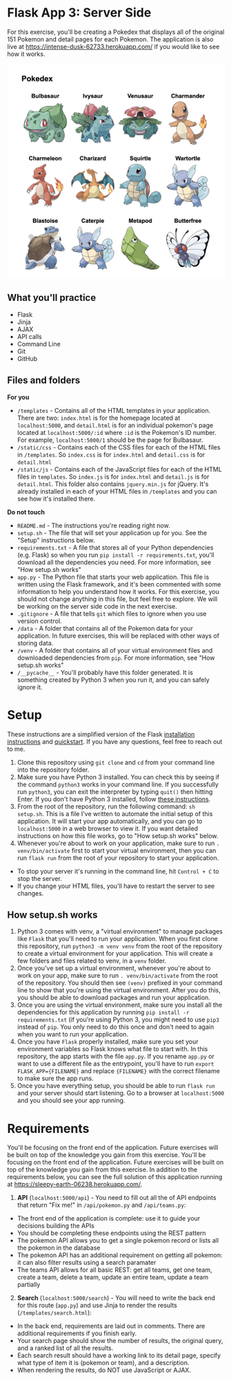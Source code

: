 # Flask App 3: Server Side
For this exercise, you'll be creating a Pokedex that displays all of the original 151 Pokemon and detail pages for each Pokemon. The application is also live at https://intense-dusk-62733.herokuapp.com/ if you would like to see how it works.

![Pokedex Homepage](https://raw.githubusercontent.com/JonHMChan/flask-app-3/master/static/img/preview.png)

## What you'll practice
 - Flask
 - Jinja
 - AJAX
 - API calls
 - Command Line
 - Git
 - GitHub

 ## Files and folders

 **For you**
 - `/templates` - Contains all of the HTML templates in your application. There are two: `index.html` is for the homepage located at `localhost:5000`, and `detail.html` is for an individual pokemon's page located at `localhost:5000/:id` where `:id` is the Pokemon's ID number. For example, `localhost:5000/1` should be the page for Bulbasaur.
 - `/static/css` - Contains each of the CSS files for each of the HTML files in `/templates`. So `index.css` is for `index.html` and `detail.css` is for `detail.html`
 - `/static/js` - Contains each of the JavaScript files for each of the HTML files in `templates`. So `index.js` is for `index.html` and `detail.js` is for `detail.html`. This folder also contains `jquery.min.js` for jQuery. It's already installed in each of your HTML files in `/templates` and you can see how it's installed there.

 **Do not touch**
 - `README.md` - The instructions you're reading right now.
 - `setup.sh` - The file that will set your application up for you. See the "Setup" instructions below.
 - `requirements.txt` - A file that stores all of your Python dependencies (e.g. Flask) so when you run `pip install -r requirements.txt`, you'll download all the dependencies you need. For more information, see "How setup.sh works"
 - `app.py` - The Python file that starts your web application. This file is written using the Flask framework, and it's been commented with some information to help you understand how it works. For this exercise, you should not change anything in this file, but feel free to explore. We will be working on the server side code in the next exercise.
 - `.gitignore` - A file that tells `git` which files to ignore when you use version control.
 - `/data` - A folder that contains all of the Pokemon data for your application. In future exercises, this will be replaced with other ways of storing data.
 - `/venv` - A folder that contains all of your virtual environment files and downloaded dependencies from `pip`. For more information, see "How setup.sh works"
 - `/__pycache__` - You'll probably have this folder generated. It is something created by Python 3 when you run it, and you can safely ignore it.

# Setup
These instructions are a simplified version of the Flask [installation instructions](https://flask.palletsprojects.com/en/1.1.x/installation/) and [quickstart](https://flask.palletsprojects.com/en/1.1.x/quickstart/). If you have any questions, feel free to reach out to me.

1. Clone this repository using `git clone` and `cd` from your command line into the repository folder.
2. Make sure you have Python 3 installed. You can check this by seeing if the command `python3` works in your command line. If you successfully run `python3`, you can exit the interpreter by typing `quit()` then hitting Enter. If you don't have Python 3 installed, follow [these instructions](https://realpython.com/installing-python/).
3. From the root of the repository, run the following command: `sh setup.sh`. This is a file I've written to automate the initial setup of this application. It will start your app automatically, and you can go to `localhost:5000` in a web browser to view it. If you want detailed instructions on how this file works, go to "How setup.sh works" below.
4. Whenever you're about to work on your application, make sure to run `. venv/bin/activate` first to start your virtual environment, then you can run `flask run` from the root of your repository to start your application.
 - To stop your server it's running in the command line, hit `Control + C` to stop the server.
 - If you change your HTML files, you'll have to restart the server to see changes.

## How setup.sh works
1. Python 3 comes with venv, a "virtual environment" to manage packages like `Flask` that you'll need to run your application. When you first clone this repository, run `python3 -m venv venv` from the root of the repository to create a virtual environment for your application. This will create a few folders and files related to venv, in a `venv` folder.
2. Once you've set up a virtual environment, whenever you're about to work on your app, make sure to run `. venv/bin/activate` from the root of the repository. You should then see `(venv)` prefixed in your command line to show that you're using the virtual environment. After you do this, you should be able to download packages and run your application.
3. Once you are using the virtual environment, make sure you install all the dependencies for this application by running `pip install -r requirements.txt` (if you're using Python 3, you might need to use `pip3` instead of `pip`. You only need to do this once and don't need to again when you want to run your application.
4. Once you have `Flask` properly installed, make sure you set your environment variables so Flask knows what file to start with. In this repository, the app starts with the file `app.py`. If you rename `app.py` or want to use a different file as the entrypoint, you'll have to run `export FLASK_APP={FILENAME}` and replace `{FILENAME}` with the correct filename to make sure the app runs.
5. Once you have everything setup, you should be able to run `flask run` and your server should start listening. Go to a browser at `localhost:5000` and you should see your app running.

# Requirements
You'll be focusing on the front end of the application. Future exercises will be built on top of the knowledge you gain from this exercise. You'll be focusing on the front end of the application. Future exercises will be built on top of the knowledge you gain from this exercise. In addition to the requirements below, you can see the full solution of this application running at https://sleepy-earth-06238.herokuapp.com/.

1. **API** (`localhost:5000/api`) - You need to fill out all the of API endpoints that return "Fix me!" in `/api/pokemon.py` and `/api/teams.py`:
 - The front end of the application is complete: use it to guide your decisions building the APIs
 - You should be completing these endpoints using the REST pattern
 - The pokemon API allows you to get a single pokemon record or lists all the pokemon in the database
 - The pokemon API has an additional requirement on getting all pokemon: it can also filter results using a search paramater
 - The teams API allows for all basic REST: get all teams, get one team, create a team, delete a team, update an entire team, update a team partially
2. **Search** (`localhost:5000/search`) - You will need to write the back end for this route (`app.py`) and use Jinja to render the results (`/templates/search.html`):
 - In the back end, requirements are laid out in comments. There are additional requirements if you finish early.
 - Your search page should show the number of results, the original query, and a ranked list of all the results.
 - Each search result should have a working link to its detail page, specify what type of item it is (pokemon or team), and a description.
 - When rendering the results, do NOT use JavaScript or AJAX.